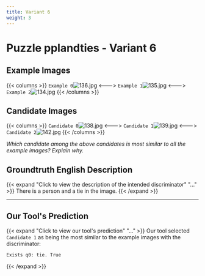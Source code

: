 ```yaml
---
title: Variant 6
weight: 3
---
```


# Puzzle pplandties - Variant 6

## Example Images
{{< columns >}}
`Example 0`![136.jpg](/natscene_data/images/136.jpg)
<--->
`Example 1`![135.jpg](/natscene_data/images/135.jpg)
<--->
`Example 2`![134.jpg](/natscene_data/images/134.jpg)
{{< /columns >}}

## Candidate Images
{{< columns >}}
`Candidate 0`![138.jpg](/natscene_data/images/138.jpg)
<--->
`Candidate 1`![139.jpg](/natscene_data/images/139.jpg)
<--->
`Candidate 2`![142.jpg](/natscene_data/images/142.jpg)
{{< /columns >}}

*Which candidate among the above candidates is most similar to all the example images? Explain why.*

## Groundtruth English Description

{{< expand "Click to view the description of the intended discriminator" "..." >}}
There is a person and a tie in the image.
{{< /expand >}}

---



## Our Tool's Prediction

{{< expand "Click to view our tool's prediction" "..." >}}
Our tool selected `Candidate 1` as being the most similar to the example images with the discriminator:
```plaintext
Exists q0: tie. True
```
{{< /expand >}}
